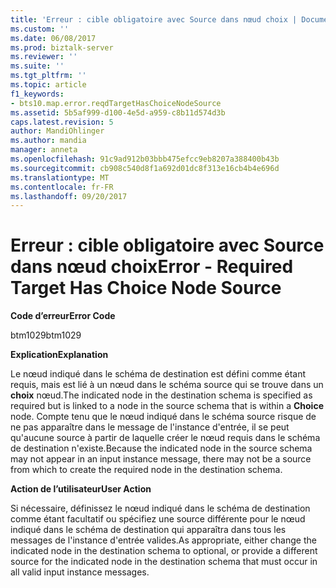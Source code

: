 ```yaml
---
title: 'Erreur : cible obligatoire avec Source dans nœud choix | Documents Microsoft'
ms.custom: ''
ms.date: 06/08/2017
ms.prod: biztalk-server
ms.reviewer: ''
ms.suite: ''
ms.tgt_pltfrm: ''
ms.topic: article
f1_keywords:
- bts10.map.error.reqdTargetHasChoiceNodeSource
ms.assetid: 5b5af999-d100-4e5d-a959-c8b11d574d3b
caps.latest.revision: 5
author: MandiOhlinger
ms.author: mandia
manager: anneta
ms.openlocfilehash: 91c9ad912b03bbb475efcc9eb8207a388400b43b
ms.sourcegitcommit: cb908c540d8f1a692d01dc8f313e16cb4b4e696d
ms.translationtype: MT
ms.contentlocale: fr-FR
ms.lasthandoff: 09/20/2017
---
```

# <a name="error---required-target-has-choice-node-source"></a><span data-ttu-id="987cd-102">Erreur : cible obligatoire avec Source dans nœud choix</span><span class="sxs-lookup"><span data-stu-id="987cd-102">Error - Required Target Has Choice Node Source</span></span>
<span data-ttu-id="987cd-103">**Code d’erreur**</span><span class="sxs-lookup"><span data-stu-id="987cd-103">**Error Code**</span></span>  
  
 <span data-ttu-id="987cd-104">btm1029</span><span class="sxs-lookup"><span data-stu-id="987cd-104">btm1029</span></span>  
  
 <span data-ttu-id="987cd-105">**Explication**</span><span class="sxs-lookup"><span data-stu-id="987cd-105">**Explanation**</span></span>  
  
 <span data-ttu-id="987cd-106">Le nœud indiqué dans le schéma de destination est défini comme étant requis, mais est lié à un nœud dans le schéma source qui se trouve dans un **choix** nœud.</span><span class="sxs-lookup"><span data-stu-id="987cd-106">The indicated node in the destination schema is specified as required but is linked to a node in the source schema that is within a **Choice** node.</span></span> <span data-ttu-id="987cd-107">Compte tenu que le nœud indiqué dans le schéma source risque de ne pas apparaître dans le message de l'instance d'entrée, il se peut qu'aucune source à partir de laquelle créer le nœud requis dans le schéma de destination n'existe.</span><span class="sxs-lookup"><span data-stu-id="987cd-107">Because the indicated node in the source schema may not appear in an input instance message, there may not be a source from which to create the required node in the destination schema.</span></span>  
  
 <span data-ttu-id="987cd-108">**Action de l’utilisateur**</span><span class="sxs-lookup"><span data-stu-id="987cd-108">**User Action**</span></span>  
  
 <span data-ttu-id="987cd-109">Si nécessaire, définissez le nœud indiqué dans le schéma de destination comme étant facultatif ou spécifiez une source différente pour le nœud indiqué dans le schéma de destination qui apparaîtra dans tous les messages de l'instance d'entrée valides.</span><span class="sxs-lookup"><span data-stu-id="987cd-109">As appropriate, either change the indicated node in the destination schema to optional, or provide a different source for the indicated node in the destination schema that must occur in all valid input instance messages.</span></span>